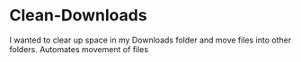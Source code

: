 # Clean-Downloads
I wanted to clear up space in my Downloads folder and move files into other folders. Automates movement of files 
